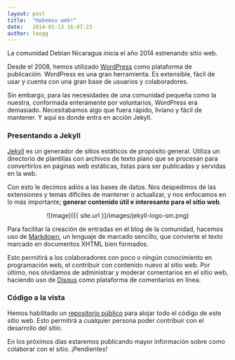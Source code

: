 ```yaml
---
layout: post
title:  "Habemus web!"
date:   2014-01-13 16:07:23
author: leogg
---
```


La comunidad Debian Nicaragua inicia el año 2014 estrenando sitio web.

Desde el 2008, hemos utilizado [WordPress](http://es.wordpress.org) como plataforma de publicación. WordPress es una gran herramienta. Es extensible, fácil de usar y cuenta con una gran base de usuarios y colaboradores.

Sin embargo, para las necesidades de una comunidad pequeña como la nuestra, conformada enteramente por voluntarios, WordPress era demasiado. Necesitabamos algo que fuera rápido, liviano y fácil de mantener. Y aquí es donde entra en acción Jekyll.

### Presentando a Jekyll

[Jekyll](http://jekyllrb.com) es un generador de sitios estáticos de propósito general. Utiliza un directorio de plantillas con archivos de texto plano que se procesan para convertirlos en páginas web estáticas, listas para ser publicadas y servidas en la web.

Con esto le decimos adiós a las bases de datos. Nos despedimos de las extensiones y temas difíciles de mantener o actualizar, y nos enfocamos en lo más importante; **generar contenido útil e interesante para el sitio web**.

<p align="center" markdown="1">
![Image]({{ site.url }}/images/jekyll-logo-sm.png)
<p>

Para facilitar la creación de entradas en el blog de la comunidad, hacemos uso de [Markdown](http://es.wikipedia.org/wiki/Markdown), un lenguaje de marcado sencillo, que convierte el texto marcado en documentos XHTML bien formados.

Esto permitirá a los colaboradores con poco o ningún conocimiento en programación web, el contribuir con contenido nuevo al sitio web. Por último, nos olvidamos de administrar y moderar comentarios en el sitio web, haciendo uso de [Disqus](http://www.disqus.com) como plataforma de comentarios en línea.

### Código a la vista

Hemos habilitado un [repositorio público](https://github.com/leogg/debian-ni) para alojar todo el código de este sitio web. Esto permitirá a cualquier persona poder contribuir con el desarrollo del sitio.  

En los próximos días estaremos publicando mayor información sobre como colaborar con el sitio. ¡Pendientes!
